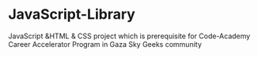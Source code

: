 # JavaScript-Library
JavaScript &amp;HTML &amp; CSS project which is prerequisite for Code-Academy Career Accelerator Program in Gaza Sky Geeks community
